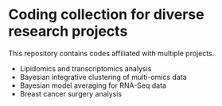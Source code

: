# Coding collection for diverse research projects

This repository contains codes affiliated with multiple projects.

- Lipidomics and transcriptomics analysis
- Bayesian integrative clustering of multi-omics data
- Bayesian model averaging for RNA-Seq data
- Breast cancer surgery analysis
